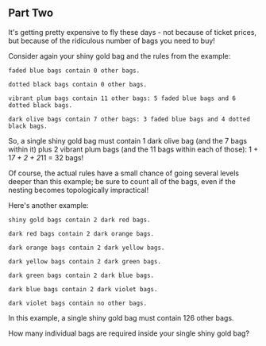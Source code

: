 ## Part Two

It's getting pretty expensive to fly these days - not because of ticket prices, but because of the ridiculous number of bags you need to buy!

Consider again your shiny gold bag and the rules from the  example:
```
faded blue bags contain 0 other bags.

dotted black bags contain 0 other bags.

vibrant plum bags contain 11 other bags: 5 faded blue bags and 6 dotted black bags.

dark olive bags contain 7 other bags: 3 faded blue bags and 4 dotted black bags.
```
So, a single shiny gold bag must contain 1 dark olive bag (and the 7 bags within it) plus 2 vibrant plum bags (and the 11 bags within each of those): 1 + 1*7 + 2 + 2*11 = 32 bags!

Of course, the actual rules have a small chance of going several levels deeper than this example; be sure to count all of the bags, even if the nesting becomes topologically impractical!

Here's another example:
```
shiny gold bags contain 2 dark red bags.

dark red bags contain 2 dark orange bags.

dark orange bags contain 2 dark yellow bags.

dark yellow bags contain 2 dark green bags.

dark green bags contain 2 dark blue bags.

dark blue bags contain 2 dark violet bags.

dark violet bags contain no other bags.
```
In this example, a single shiny gold bag must contain 126 other bags.

How many individual bags are required inside your single shiny gold bag?